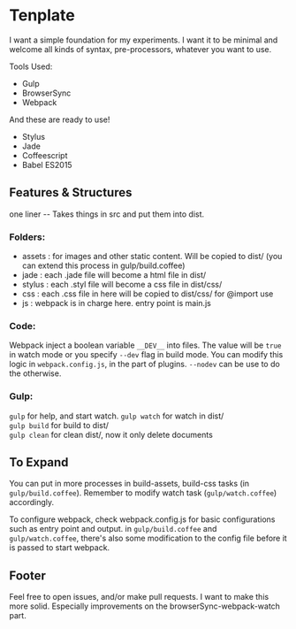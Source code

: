 Tenplate
=======================================

I want a simple foundation for my experiments. I want it to be minimal and welcome all kinds of syntax, pre-processors, whatever you want to use. 

Tools Used:

- Gulp
- BrowserSync
- Webpack

And these are ready to use!

- Stylus
- Jade
- Coffeescript
- Babel ES2015

## Features & Structures

one liner -- Takes things in src and put them into dist. 

### Folders:

- assets : for images and other static content. Will be copied to dist/ (you can extend this process in gulp/build.coffee)
- jade   : each .jade file will become a html file in dist/
- stylus : each .styl file will become a css file in dist/css/
- css    : each .css file in here will be copied to dist/css/ for @import use
- js     : webpack is in charge here. entry point is main.js

### Code:

Webpack inject a boolean variable `__DEV__` into files. The value will be `true` in watch mode or you specify `--dev` flag in build mode. You can modify this logic in `webpack.config.js`, in the part of plugins. `--nodev` can be use to do the otherwise. 

### Gulp:

`gulp` for help, and start watch.
`gulp watch` for watch in dist/  
`gulp build` for build to dist/  
`gulp clean` for clean dist/, now it only delete documents

## To Expand

You can put in more processes in build-assets, build-css tasks (in `gulp/build.coffee`). Remember to modify watch task (`gulp/watch.coffee`) accordingly. 

To configure webpack, check webpack.config.js for basic configurations such as entry point and output. in `gulp/build.coffee` and `gulp/watch.coffee`, there's also some modification to the config file before it is passed to start webpack. 

## Footer

Feel free to open issues, and/or make pull requests. I want to make this more solid. Especially improvements on the browserSync-webpack-watch part. 
